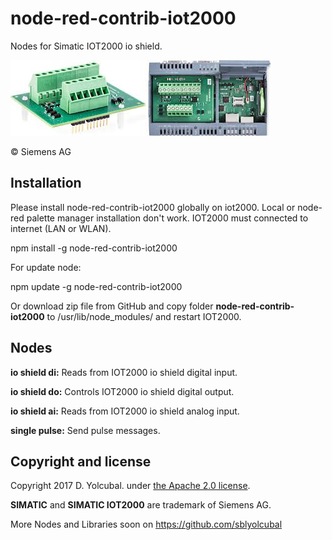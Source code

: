 # node-red-contrib-iot2000

Nodes for Simatic IOT2000 io shield.

![ioshield](ioshield.png)

© Siemens AG

## Installation

Please install node-red-contrib-iot2000 globally on iot2000.
Local or node-red palette manager installation don't work.
IOT2000 must connected to internet (LAN or WLAN).
         
npm install -g node-red-contrib-iot2000
        
For update node:
         
npm update -g node-red-contrib-iot2000
         
Or download zip file from GitHub and copy folder **node-red-contrib-iot2000** 
to /usr/lib/node_modules/ and restart IOT2000. 

## Nodes


**io shield di:** Reads from IOT2000 io shield digital input.

**io shield do:** Controls IOT2000 io shield digital output.

**io shield ai:** Reads from IOT2000 io shield analog input.

**single pulse:** Send pulse messages.

## Copyright and license

Copyright 2017 D. Yolcubal. under [the Apache 2.0 license](LICENSE).

**SIMATIC** and **SIMATIC IOT2000** are trademark of Siemens AG.

More Nodes and Libraries soon on https://github.com/sblyolcubal
